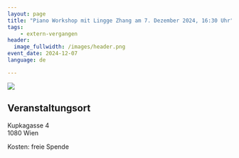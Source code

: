 ```yaml
---
layout: page
title: "Piano Workshop mit Lingge Zhang am 7. Dezember 2024, 16:30 Uhr"
tags:
    - extern-vergangen
header:
  image_fullwidth: /images/header.png
event_date: 2024-12-07
language: de

---
```


<a href="/images/extern/2024-12-07.jpg"><img src="/images/extern/2024-12-07.jpg"/></a>

## Veranstaltungsort

Kupkagasse 4<br>
1080 Wien


Kosten: freie Spende


<div
    data-service="googlemaps"
    data-id="!1m18!1m12!1m3!1d2658.759099657014!2d16.343927676310585!3d48.211255871251765!2m3!1f0!2f0!3f0!3m2!1i1024!2i768!4f13.1!3m3!1m2!1s0x476d07ebb4776295%3A0xb33794955148f6b0!2sKupkagasse%204%2C%201080%20Wien!5e0!3m2!1sde!2sat!4v1732273778184!5m2!1sde!2sat"
    data-autoscale
></div>



